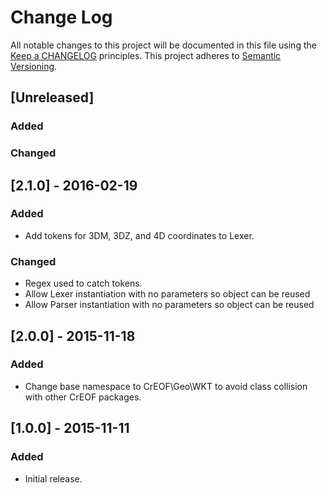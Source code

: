 # Change Log
All notable changes to this project will be documented in this file using the [Keep a CHANGELOG](http://keepachangelog.com/) principles.
This project adheres to [Semantic Versioning](http://semver.org/).

## [Unreleased]
### Added
### Changed

## [2.1.0] - 2016-02-19
### Added
- Add tokens for 3DM, 3DZ, and 4D coordinates to Lexer.

### Changed
- Regex used to catch tokens.
- Allow Lexer instantiation with no parameters so object can be reused
- Allow Parser instantiation with no parameters so object can be reused

## [2.0.0] - 2015-11-18
### Added
- Change base namespace to CrEOF\Geo\WKT to avoid class collision with other CrEOF packages.

## [1.0.0] - 2015-11-11
### Added
- Initial release.
